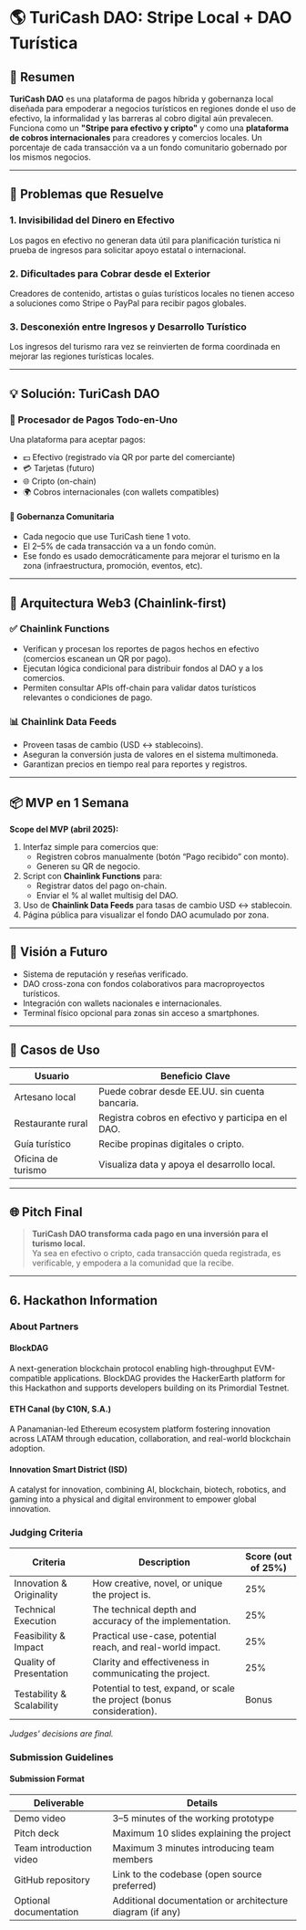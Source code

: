 # 🌎 **TuriCash DAO: Stripe Local + DAO Turística**

## 📌 Resumen

**TuriCash DAO** es una plataforma de pagos híbrida y gobernanza local diseñada
para empoderar a negocios turísticos en regiones donde el uso de efectivo, la
informalidad y las barreras al cobro digital aún prevalecen. Funciona como un
**"Stripe para efectivo y cripto"** y como una **plataforma de cobros
internacionales** para creadores y comercios locales. Un porcentaje de cada
transacción va a un fondo comunitario gobernado por los mismos negocios.

---

## 🎯 Problemas que Resuelve

### 1. Invisibilidad del Dinero en Efectivo

Los pagos en efectivo no generan data útil para planificación turística ni
prueba de ingresos para solicitar apoyo estatal o internacional.

### 2. Dificultades para Cobrar desde el Exterior

Creadores de contenido, artistas o guías turísticos locales no tienen acceso a
soluciones como Stripe o PayPal para recibir pagos globales.

### 3. Desconexión entre Ingresos y Desarrollo Turístico

Los ingresos del turismo rara vez se reinvierten de forma coordinada en mejorar
las regiones turísticas locales.

---

## 💡 Solución: TuriCash DAO

### 🔁 Procesador de Pagos Todo-en-Uno

Una plataforma para aceptar pagos:

- 💵 Efectivo (registrado vía QR por parte del comerciante)
- 💳 Tarjetas (futuro)
- 🌐 Cripto (on-chain)
- 🌍 Cobros internacionales (con wallets compatibles)

#### 🧠 Gobernanza Comunitaria

- Cada negocio que use TuriCash tiene 1 voto.
- El 2–5% de cada transacción va a un fondo común.
- Ese fondo es usado democráticamente para mejorar el turismo en la zona
  (infraestructura, promoción, eventos, etc).

---

## 🔗 Arquitectura Web3 (Chainlink-first)

### ✅ **Chainlink Functions**

- Verifican y procesan los reportes de pagos hechos en efectivo (comercios
  escanean un QR por pago).
- Ejecutan lógica condicional para distribuir fondos al DAO y a los comercios.
- Permiten consultar APIs off-chain para validar datos turísticos relevantes o
  condiciones de pago.

### 📊 **Chainlink Data Feeds**

- Proveen tasas de cambio (USD ↔️ stablecoins).
- Aseguran la conversión justa de valores en el sistema multimoneda.
- Garantizan precios en tiempo real para reportes y registros.

---

## 📦 MVP en 1 Semana

**Scope del MVP (abril 2025):**

1. Interfaz simple para comercios que:
   - Registren cobros manualmente (botón “Pago recibido” con monto).
   - Generen su QR de negocio.
2. Script con **Chainlink Functions** para:
   - Registrar datos del pago on-chain.
   - Enviar el % al wallet multisig del DAO.
3. Uso de **Chainlink Data Feeds** para tasas de cambio USD ↔️ stablecoin.
4. Página pública para visualizar el fondo DAO acumulado por zona.

---

## 🧭 Visión a Futuro

- Sistema de reputación y reseñas verificado.
- DAO cross-zona con fondos colaborativos para macroproyectos turísticos.
- Integración con wallets nacionales e internacionales.
- Terminal físico opcional para zonas sin acceso a smartphones.

---

## 👥 Casos de Uso

| Usuario            | Beneficio Clave                                    |
| ------------------ | -------------------------------------------------- |
| Artesano local     | Puede cobrar desde EE.UU. sin cuenta bancaria.     |
| Restaurante rural  | Registra cobros en efectivo y participa en el DAO. |
| Guía turístico     | Recibe propinas digitales o cripto.                |
| Oficina de turismo | Visualiza data y apoya el desarrollo local.        |

---

## 🌐 Pitch Final

> **TuriCash DAO transforma cada pago en una inversión para el turismo local.**\
> Ya sea en efectivo o cripto, cada transacción queda registrada, es
> verificable, y empodera a la comunidad que la recibe.

---

## **6. Hackathon Information**

### About Partners

#### BlockDAG

A next-generation blockchain protocol enabling high-throughput EVM-compatible
applications. BlockDAG provides the HackerEarth platform for this Hackathon and
supports developers building on its Primordial Testnet.

#### ETH Canal (by C10N, S.A.)

A Panamanian-led Ethereum ecosystem platform fostering innovation across LATAM
through education, collaboration, and real-world blockchain adoption.

#### Innovation Smart District (ISD)

A catalyst for innovation, combining AI, blockchain, biotech, robotics, and
gaming into a physical and digital environment to empower global innovation.

### Judging Criteria

| Criteria                  | Description                                                            | Score (out of 25%) |
| ------------------------- | ---------------------------------------------------------------------- | ------------------ |
| Innovation & Originality  | How creative, novel, or unique the project is.                         | 25%                |
| Technical Execution       | The technical depth and accuracy of the implementation.                | 25%                |
| Feasibility & Impact      | Practical use-case, potential reach, and real-world impact.            | 25%                |
| Quality of Presentation   | Clarity and effectiveness in communicating the project.                | 25%                |
| Testability & Scalability | Potential to test, expand, or scale the project (bonus consideration). | Bonus              |

_Judges' decisions are final._

### Submission Guidelines

#### Submission Format

| Deliverable             | Details                                                   |
| ----------------------- | --------------------------------------------------------- |
| Demo video              | 3–5 minutes of the working prototype                      |
| Pitch deck              | Maximum 10 slides explaining the project                  |
| Team introduction video | Maximum 3 minutes introducing team members                |
| GitHub repository       | Link to the codebase (open source preferred)              |
| Optional documentation  | Additional documentation or architecture diagram (if any) |
